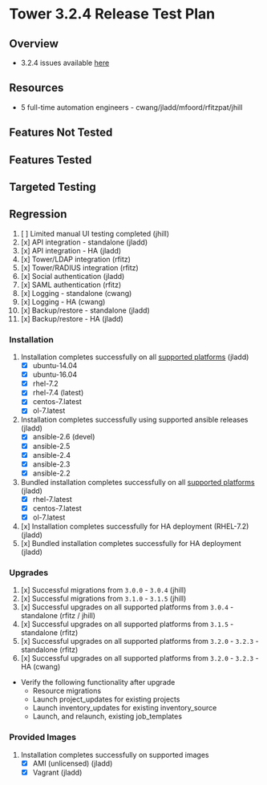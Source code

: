 # Tower 3.2.4 Release Test Plan

## Overview

* 3.2.4 issues available [here](https://github.com/ansible/tower/issues?q=is%3Aissue+milestone%3Arelease_3.2.4+is%3Aopen)

## Resources
* 5 full-time automation engineers - cwang/jladd/mfoord/rfitzpat/jhill

## Features Not Tested

## Features Tested

## Targeted Testing

## Regression
1. [ ] Limited manual UI testing completed (jhill)
1. [x] API integration - standalone (jladd)
1. [x] API integration - HA (jladd)
1. [x] Tower/LDAP integration (rfitz)
1. [x] Tower/RADIUS integration (rfitz)
1. [x] Social authentication (jladd)
1. [x] SAML authentication (rfitz)
1. [x] Logging - standalone (cwang)
1. [x] Logging - HA (cwang)
1. [x] Backup/restore - standalone (jladd)
1. [x] Backup/restore - HA (jladd)

### Installation
1. Installation completes successfully on all [supported platforms](https://docs.ansible.com/ansible-tower/3.2.3/html/installandreference/requirements_refguide.html) (jladd)
    * [x] ubuntu-14.04
    * [x] ubuntu-16.04
    * [x] rhel-7.2
    * [x] rhel-7.4 (latest)
    * [x] centos-7.latest
    * [x] ol-7.latest
1. Installation completes successfully using supported ansible releases (jladd)
    * [x] ansible-2.6 (devel)
    * [x] ansible-2.5
    * [x] ansible-2.4
    * [x] ansible-2.3
    * [x] ansible-2.2
1. Bundled installation completes successfully on all [supported platforms](https://docs.ansible.com/ansible-tower/3.2.3/html/installandreference/tower_installer.html#bundled-install) (jladd)
    * [x] rhel-7.latest
    * [x] centos-7.latest
    * [x] ol-7.latest
1. [x] Installation completes successfully for HA deployment (RHEL-7.2) (jladd)
1. [x] Bundled installation completes successfully for HA deployment (jladd)

### Upgrades
1. [x] Successful migrations from `3.0.0` - `3.0.4` (jhill)
1. [x] Successful migrations from `3.1.0` - `3.1.5` (jhill)
1. [x] Successful upgrades on all supported platforms from `3.0.4` - standalone (rfitz / jhill)
1. [x] Successful upgrades on all supported platforms from `3.1.5` - standalone (rfitz)
1. [x] Successful upgrades on all supported platforms from `3.2.0` - `3.2.3` - standalone (rfitz)
1. [x] Successful upgrades on all supported platforms from `3.2.0` - `3.2.3` - HA (cwang)

* Verify the following functionality after upgrade
    * Resource migrations
    * Launch project_updates for existing projects
    * Launch inventory_updates for existing inventory_source
    * Launch, and relaunch, existing job_templates

### Provided Images
1. Installation completes successfully on supported images
    * [x] AMI (unlicensed) (jladd)
    * [x] Vagrant (jladd)
